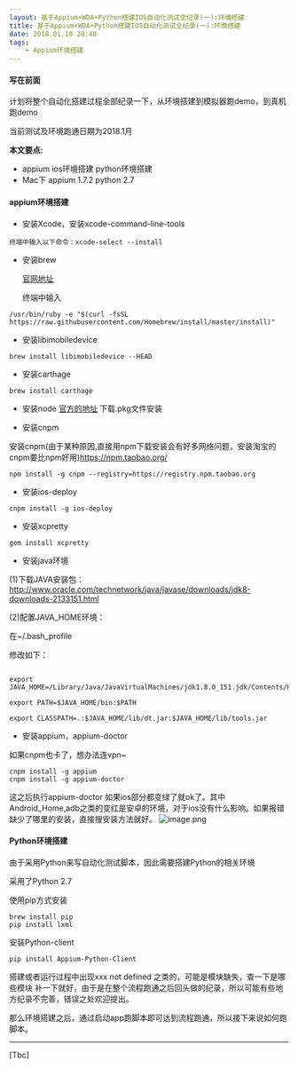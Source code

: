 ```yaml
---
layout: 基于Appium+WDA+Python搭建IOS自动化测试全纪录(一):环境搭建
title: 基于Appium+WDA+Python搭建IOS自动化测试全纪录(一):环境搭建
date: 2018.01.10 20:40
tags:
    - Appium环境搭建
---
```


#### 写在前面
计划将整个自动化搭建过程全部纪录一下，从环境搭建到模拟器跑demo，到真机跑demo  

当前测试及环境跑通日期为2018.1月

**本文要点:**
* appium ios环境搭建  python环境搭建
* Mac下 appium 1.7.2  python 2.7

#### appium环境搭建
* 安装Xcode，安装xcode-command-line-tools
```
终端中输入以下命令：xcode-select --install 
```
* 安装brew

    [官网地址](https://brew.sh/)

    终端中输入
```
/usr/bin/ruby -e "$(curl -fsSL https://raw.githubusercontent.com/Homebrew/install/master/install)"
```
* 安装libimobiledevice
```
brew install libimobiledevice --HEAD 
```
* 安装carthage
```
brew install carthage
```
* 安装node [官方的地址](https://nodejs.org/en/download/) 下载.pkg文件安装

* 安装cnpm

安装cnpm(由于某种原因,直接用npm下载安装会有好多网络问题，安装淘宝的cnpm要比npm好用)https://npm.taobao.org/

```
npm install -g cnpm --registry=https://registry.npm.taobao.org
```
* 安装ios-deploy
```
cnpm install -g ios-deploy
```
* 安装xcpretty
```
gem install xcpretty
```
* 安装java环境

(1)下载JAVA安装包：http://www.oracle.com/technetwork/java/javase/downloads/jdk8-downloads-2133151.html

(2)配置JAVA_HOME环境：

在~/.bash_profile

修改如下：
```

export JAVA_HOME=/Library/Java/JavaVirtualMachines/jdk1.8.0_151.jdk/Contents/Home   

export PATH=$JAVA_HOME/bin:$PATH 

export CLASSPATH=.:$JAVA_HOME/lib/dt.jar:$JAVA_HOME/lib/tools.jar
```
* 安装appium，appium-doctor

如果cnpm也卡了，想办法连vpn~
```
cnpm install -g appium
cnpm install -g appium-doctor
```
这之后执行appium-doctor
如果ios部分都变绿了就ok了。其中Android_Home,adb之类的变红是安卓的环境，对于ios没有什么影响。如果报错缺少了哪里的安装，直接搜安装方法就好。
![image.png](http://upload-images.jianshu.io/upload_images/1094385-fec7f2f94bbfc472.png?imageMogr2/auto-orient/strip%7CimageView2/2/w/1240)

#### Python环境搭建

由于采用Python来写自动化测试脚本，因此需要搭建Python的相关环境

采用了Python 2.7

使用pip方式安装
```
brew install pip
pip install lxml
```
安装Python-client
```
pip install Appium-Python-Client
```
搭建或者运行过程中出现xxx not defined  之类的，可能是模块缺失，查一下是哪些模块  补一下就好，由于是在整个流程跑通之后回头做的纪录，所以可能有些地方纪录不完善，错误之处欢迎提出。

那么环境搭建之后，通过启动app跑脚本即可达到流程跑通，所以接下来说如何跑脚本。

----
[Tbc]








 



